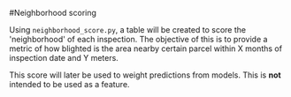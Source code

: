 #Neighborhood scoring

Using `neighborhood_score.py`, a table will be created to score the 'neighborhood' of each inspection. The objective of this is to provide a metric of how blighted is the area nearby certain parcel within X months of inspection date and Y meters.

This score will later be used to weight predictions from models. This is **not** intended to be used as a feature.